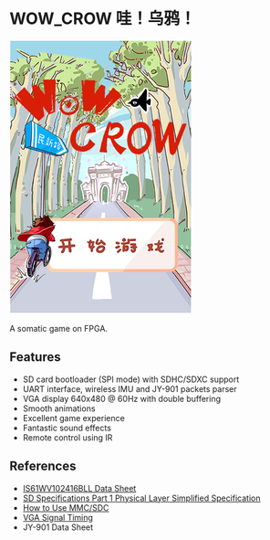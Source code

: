 # WOW_CROW 哇！乌鸦！

![logo](https://raw.githubusercontent.com/Colin97/WOW_CROW/master/artwork/demo.png)

A somatic game on FPGA.

## Features

* SD card bootloader (SPI mode) with SDHC/SDXC support
* UART interface, wireless IMU and JY-901 packets parser
* VGA display 640x480 @ 60Hz with double buffering
* Smooth animations
* Excellent game experience
* Fantastic sound effects
* Remote control using IR

## References

* [IS61WV102416BLL Data Sheet](http://www.issi.com/WW/pdf/61WV102416ALL.pdf)
* [SD Specifications Part 1 Physical Layer Simplified Specification](https://www.sdcard.org/downloads/pls/)
* [How to Use MMC/SDC](http://elm-chan.org/docs/mmc/mmc_e.html)
* [VGA Signal Timing](http://tinyvga.com/vga-timing)
* JY-901 Data Sheet


